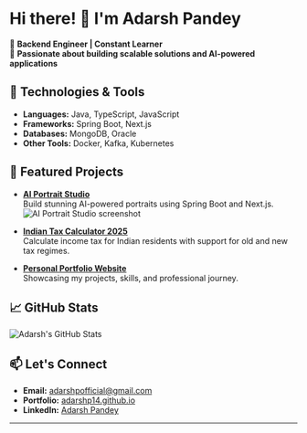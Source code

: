 # Hi there! 👋 I'm Adarsh Pandey

🚀 **Backend Engineer | Constant Learner**  
🌱 **Passionate about building scalable solutions and AI-powered applications**

## 🔧 Technologies & Tools
- **Languages:** Java, TypeScript, JavaScript
- **Frameworks:** Spring Boot, Next.js
- **Databases:** MongoDB, Oracle
- **Other Tools:** Docker, Kafka, Kubernetes

## 🌟 Featured Projects
- **[AI Portrait Studio](https://github.com/adarshp14/ai-portrait-backend)**  
  Build stunning AI-powered portraits using Spring Boot and Next.js.  
  <img src="https://via.placeholder.com/150" alt="AI Portrait Studio screenshot" />

- **[Indian Tax Calculator 2025](https://github.com/adarshp14/IndianTaxCalculator2025)**  
  Calculate income tax for Indian residents with support for old and new tax regimes.  

- **[Personal Portfolio Website](https://github.com/adarshp14/adarsh-personal-website)**  
  Showcasing my projects, skills, and professional journey.

## 📈 GitHub Stats
![Adarsh's GitHub Stats](https://github-readme-stats.vercel.app/api?username=adarshp14&show_icons=true&theme=radical)

## 📫 Let's Connect
- **Email:** [adarshpofficial@gmail.com](mailto:adarshpofficial@gmail.com)
- **Portfolio:** [adarshp14.github.io](https://adarshp14.github.io)
- **LinkedIn:** [Adarsh Pandey](https://www.linkedin.com/in/adarsh-pandey-2017/)

---
